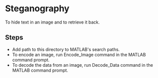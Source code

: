 Steganography
=============

To hide text in an image and to retrieve it back.


Steps
-----
- Add path to this directory to MATLAB's search paths.
- To encode an image, run Encode_Image command in the MATLAB command prompt.
- To decode the data from an image, run Decode_Data command in the MATLAB command prompt.
